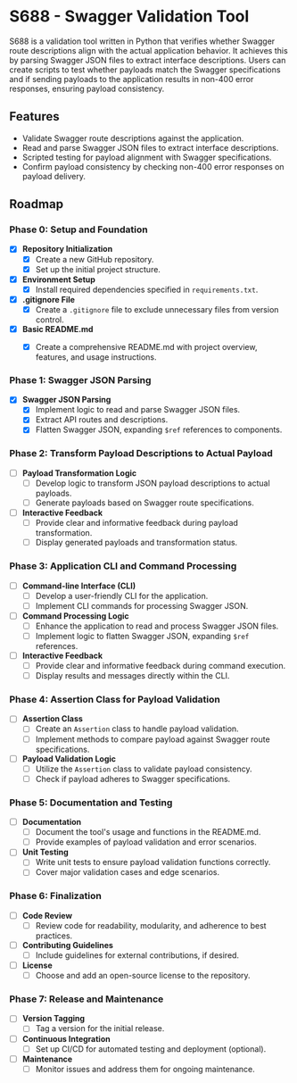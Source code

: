 # S688 - Swagger Validation Tool

S688 is a validation tool written in Python that verifies whether Swagger route descriptions align with the actual application behavior. It achieves this by parsing Swagger JSON files to extract interface descriptions. Users can create scripts to test whether payloads match the Swagger specifications and if sending payloads to the application results in non-400 error responses, ensuring payload consistency.

## Features

- Validate Swagger route descriptions against the application.
- Read and parse Swagger JSON files to extract interface descriptions.
- Scripted testing for payload alignment with Swagger specifications.
- Confirm payload consistency by checking non-400 error responses on payload delivery.


## Roadmap

### Phase 0: Setup and Foundation

- [x] **Repository Initialization**
  - [x] Create a new GitHub repository.
  - [x] Set up the initial project structure.

- [x] **Environment Setup**
  - [x] Install required dependencies specified in `requirements.txt`.

- [x] **.gitignore File**
  - [x] Create a `.gitignore` file to exclude unnecessary files from version control.

- [x] **Basic README.md**
  - [x] Create a comprehensive README.md with project overview, features, and usage instructions.


### Phase 1: Swagger JSON Parsing

- [x] **Swagger JSON Parsing**
  - [x] Implement logic to read and parse Swagger JSON files.
  - [x] Extract API routes and descriptions.
  - [x] Flatten Swagger JSON, expanding `$ref` references to components.

### Phase 2: Transform Payload Descriptions to Actual Payload

- [ ] **Payload Transformation Logic**
  - [ ] Develop logic to transform JSON payload descriptions to actual payloads.
  - [ ] Generate payloads based on Swagger route specifications.

- [ ] **Interactive Feedback**
  - [ ] Provide clear and informative feedback during payload transformation.
  - [ ] Display generated payloads and transformation status.

### Phase 3: Application CLI and Command Processing

- [ ] **Command-line Interface (CLI)**
  - [ ] Develop a user-friendly CLI for the application.
  - [ ] Implement CLI commands for processing Swagger JSON.

- [ ] **Command Processing Logic**
  - [ ] Enhance the application to read and process Swagger JSON files.
  - [ ] Implement logic to flatten Swagger JSON, expanding `$ref` references.

- [ ] **Interactive Feedback**
  - [ ] Provide clear and informative feedback during command execution.
  - [ ] Display results and messages directly within the CLI.

### Phase 4: Assertion Class for Payload Validation

- [ ] **Assertion Class**
  - [ ] Create an `Assertion` class to handle payload validation.
  - [ ] Implement methods to compare payload against Swagger route specifications.

- [ ] **Payload Validation Logic**
  - [ ] Utilize the `Assertion` class to validate payload consistency.
  - [ ] Check if payload adheres to Swagger specifications.

### Phase 5: Documentation and Testing

- [ ] **Documentation**
  - [ ] Document the tool's usage and functions in the README.md.
  - [ ] Provide examples of payload validation and error scenarios.

- [ ] **Unit Testing**
  - [ ] Write unit tests to ensure payload validation functions correctly.
  - [ ] Cover major validation cases and edge scenarios.

### Phase 6: Finalization

- [ ] **Code Review**
  - [ ] Review code for readability, modularity, and adherence to best practices.

- [ ] **Contributing Guidelines**
  - [ ] Include guidelines for external contributions, if desired.

- [ ] **License**
  - [ ] Choose and add an open-source license to the repository.

### Phase 7: Release and Maintenance

- [ ] **Version Tagging**
  - [ ] Tag a version for the initial release.

- [ ] **Continuous Integration**
  - [ ] Set up CI/CD for automated testing and deployment (optional).

- [ ] **Maintenance**
  - [ ] Monitor issues and address them for ongoing maintenance.
